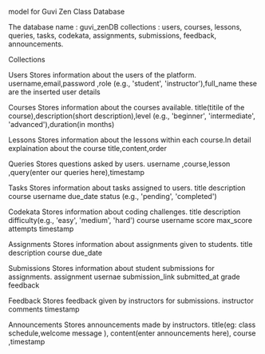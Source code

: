 model for Guvi Zen Class Database

The database name : guvi_zenDB collections : users, courses, lessons, queries, tasks, codekata, assignments, submissions, feedback,
announcements.

Collections

Users Stores information about the users of the platform. username,email,password ,role (e.g., 'student', 'instructor'),full_name these are the inserted user details

Courses Stores information about the courses available. title(titile of the course),description(short description),level (e.g., 'beginner', 'intermediate', 'advanced'),duration(in months)

Lessons Stores information about the lessons within each course.In detail explaination about the course title,content,order

Queries Stores questions asked by users. username ,course,lesson ,query(enter our queries here),timestamp

Tasks Stores information about tasks assigned to users. title description course username due_date status (e.g., 'pending', 'completed')

Codekata Stores information about coding challenges. title description difficulty(e.g., 'easy', 'medium', 'hard') course username score max_score attempts timestamp

Assignments Stores information about assignments given to students. title description course due_date

Submissions Stores information about student submissions for assignments. assignment usernae submission_link submitted_at grade feedback

Feedback Stores feedback given by instructors for submissions. instructor comments timestamp

Announcements Stores announcements made by instructors. title(eg: class schedule,welcome message ), content(enter announcements here), course ,timestamp
